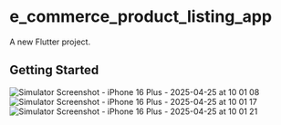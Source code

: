 # e_commerce_product_listing_app

A new Flutter project.

## Getting Started

![Simulator Screenshot - iPhone 16 Plus - 2025-04-25 at 10 01 08](https://github.com/user-attachments/assets/4b2fc5e4-9e95-49ef-a095-d0031d19b8f7)
![Simulator Screenshot - iPhone 16 Plus - 2025-04-25 at 10 01 17](https://github.com/user-attachments/assets/a7553b20-f16b-4d33-accc-890175286a6c)
![Simulator Screenshot - iPhone 16 Plus - 2025-04-25 at 10 01 21](https://github.com/user-attachments/assets/2f4445a6-af4a-4cc8-8a8b-9ea46f7c2047)
